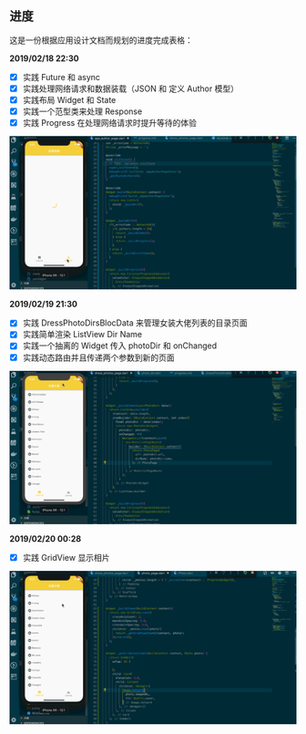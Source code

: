 ## 进度

这是一份根据应用设计文档而规划的进度完成表格：

**2019/02/18 22:30**

- [x] 实践 Future 和 async
- [x] 实践处理网络请求和数据装载（JSON 和 定义 Author 模型）
- [x] 实践布局 Widget 和 State
- [x] 实践一个范型类来处理 Response
- [x] 实践 Progress 在处理网络请求时提升等待的体验

![](./assets/app_02.gif)

**2019/02/19 21:30**

- [x] 实践 DressPhotoDirsBlocData 来管理女装大佬列表的目录页面
- [x] 实践简单渲染 ListView Dir Name
- [x] 实践一个抽离的 Widget 传入 photoDir 和 onChanged
- [x] 实践动态路由并且传递两个参数到新的页面

![](./assets/app_03.gif)

**2019/02/20 00:28**

- [x] 实践 GridView 显示相片

![](./assets/app_04.gif)